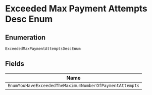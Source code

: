 
# Exceeded Max Payment Attempts Desc Enum

## Enumeration

`ExceededMaxPaymentAttemptsDescEnum`

## Fields

| Name |
|  --- |
| `EnumYouHaveExceededTheMaximumNumberOfPaymentAttempts` |

